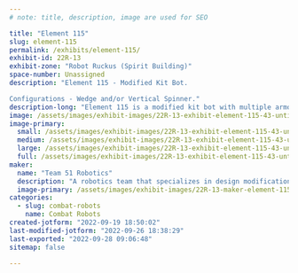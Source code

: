 ```yaml
---
# note: title, description, image are used for SEO

title: "Element 115"
slug: element-115
permalink: /exhibits/element-115/
exhibit-id: 22R-13
exhibit-zone: "Robot Ruckus (Spirit Building)"
space-number: Unassigned
description: "Element 115 - Modified Kit Bot.

Configurations - Wedge and/or Vertical Spinner."
description-long: "Element 115 is a modified kit bot with multiple armor configurations. Its active weapon is a vertical spinner. Element 115 has several modifications to its chassis and external armor. These modifications help to prevent extensive damage to our bot giving us a better opportunity to go the distance in each battle. "
image: /assets/images/exhibit-images/22R-13-exhibit-element-115-43-untitled-artwork-6-8029-large.jpg
image-primary: 
  small: /assets/images/exhibit-images/22R-13-exhibit-element-115-43-untitled-artwork-6-8029-small.jpg
  medium: /assets/images/exhibit-images/22R-13-exhibit-element-115-43-untitled-artwork-6-8029-medium.jpg
  large: /assets/images/exhibit-images/22R-13-exhibit-element-115-43-untitled-artwork-6-8029-large.jpg
  full: /assets/images/exhibit-images/22R-13-exhibit-element-115-43-untitled-artwork-6-8029-full.jpg
maker: 
  name: "Team 51 Robotics"
  description: "A robotics team that specializes in design modifications in an effort to out strategize our opponents. Team 51 Robotics enjoys competing, meeting new people, and learning from each experience, regardless if we win or lose."
  image-primary: /assets/images/exhibit-images/22R-13-maker-element-115-untitled-artwork-6-medium.jpg
categories: 
  - slug: combat-robots
    name: Combat Robots
created-jotform: "2022-09-19 18:50:02"
last-modified-jotform: "2022-09-26 18:38:29"
last-exported: "2022-09-28 09:06:48"
sitemap: false

---
```

